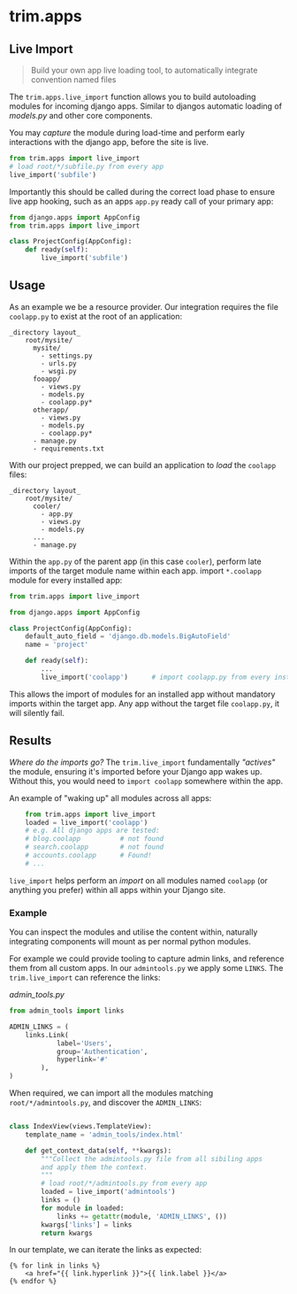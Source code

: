 # trim.apps

## Live Import

> Build your own app live loading tool, to automatically integrate convention named files

The `trim.apps.live_import` function allows you to build autoloading modules for incoming django apps. Similar to djangos automatic loading of _models.py_ and other core components.

You may _capture_ the module during load-time and perform early interactions with the django app, before the site is live.

```py
from trim.apps import live_import
# load root/*/subfile.py from every app
live_import('subfile')
```

Importantly this should be called during the correct load phase to ensure live app hooking, such as an apps `app.py` ready call of your primary app:

```py
from django.apps import AppConfig
from trim.apps import live_import

class ProjectConfig(AppConfig):
    def ready(self):
        live_import('subfile')
```

## Usage

As an example we be a resource provider. Our integration requires the file `coolapp.py` to exist at the root of an application:

```
_directory layout_
    root/mysite/
      mysite/
        - settings.py
        - urls.py
        - wsgi.py
      fooapp/
        - views.py
        - models.py
        - coolapp.py*
      otherapp/
        - views.py
        - models.py
        - coolapp.py*
      - manage.py
      - requirements.txt
```

With our project prepped, we can build an application to _load_ the `coolapp` files:

```
_directory layout_
    root/mysite/
      cooler/
        - app.py
        - views.py
        - models.py
      ...
      - manage.py
```

Within the `app.py` of the parent app (in this case `cooler`), perform late imports of the target module name within each app. import `*.coolapp` module for every installed app:

```py
from trim.apps import live_import

from django.apps import AppConfig

class ProjectConfig(AppConfig):
    default_auto_field = 'django.db.models.BigAutoField'
    name = 'project'

    def ready(self):
        ...
        live_import('coolapp')      # import coolapp.py from every installed app
```

This allows the import of modules for an installed app without mandatory imports within the target app. Any app without the target file `coolapp.py`, it will silently fail.


## Results

_Where do the imports go?_ The `trim.live_import` fundamentally _"actives"_ the module, ensuring it's imported before your Django app wakes up. Without this, you would need to `import coolapp` somewhere within the app.


An example of "waking up" all modules across all apps:

```py
    from trim.apps import live_import
    loaded = live_import('coolapp')
    # e.g. All django apps are tested:
    # blog.coolapp          # not found
    # search.coolapp        # not found
    # accounts.coolapp      # Found!
    # ...
```

`live_import` helps perform an _import_ on all modules named `coolapp` (or anything you prefer) within all apps within your Django site.

### Example

You can inspect the modules and utilise the content within, naturally integrating components will mount as per normal python modules.

For example we could provide tooling to capture admin links, and reference them from all custom apps. In our `admintools.py` we apply some `LINKS`. The `trim.live_import` can reference the links:

_admin_tools.py_
```py
from admin_tools import links

ADMIN_LINKS = (
    links.Link(
            label='Users',
            group='Authentication',
            hyperlink='#'
        ),
)
```

When required, we can import all the modules matching `root/*/admintools.py`, and discover the `ADMIN_LINKS`:

```py

class IndexView(views.TemplateView):
    template_name = 'admin_tools/index.html'

    def get_context_data(self, **kwargs):
        """Collect the admintools.py file from all sibiling apps
        and apply them the context.
        """
        # load root/*/admintools.py from every app
        loaded = live_import('admintools')
        links = ()
        for module in loaded:
            links += getattr(module, 'ADMIN_LINKS', ())
        kwargs['links'] = links
        return kwargs
```

In our template, we can iterate the links as expected:

```jinja
{% for link in links %}
    <a href="{{ link.hyperlink }}">{{ link.label }}</a>
{% endfor %}
```

